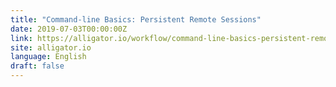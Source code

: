 ```yaml
---
title: "Command-line Basics: Persistent Remote Sessions"
date: 2019-07-03T00:00:00Z
link: https://alligator.io/workflow/command-line-basics-persistent-remote-sessions/?utm_medium=RSS&utm_source=news.12bit.vn
site: alligator.io
language: English
draft: false
---
```

